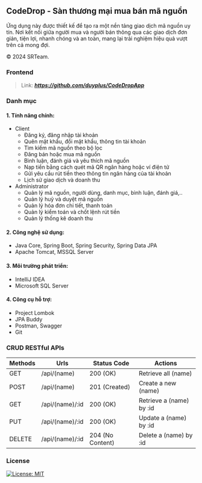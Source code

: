 ## CodeDrop - Sàn thương mại mua bán mã nguồn

Ứng dụng này được thiết kế để tạo ra một nền tảng giao dịch mã nguồn uy tín. Nơi kết nối giữa người mua và người bán thông qua các giao dịch đơn giản, tiện lợi, nhanh chóng và an toàn, mang lại trải nghiệm hiệu quả vượt trên cả mong đợi.

© 2024 SRTeam.

### Frontend
> Link: **_https://github.com/duyplus/CodeDropApp_**

### Danh mục

#### 1. Tính năng chính:
  - Client
    + Đăng ký, đăng nhập tài khoản
    + Quên mật khẩu, đổi mật khẩu, thông tin tài khoản
    + Tìm kiếm mã nguồn theo bộ lọc
    + Đăng bán hoặc mua mã nguồn
    + Bình luận, đánh giá và yêu thích mã nguồn
    + Nạp tiền bằng cách quét mã QR ngân hàng hoặc ví điện tử
    + Gửi yêu cầu rút tiền theo thông tin ngân hàng của tài khoản
    + Lịch sử giao dịch và doanh thu
  - Administrator
    + Quản lý mã nguồn, người dùng, danh mục, bình luận, đánh giá,..
    + Quản lý huỷ và duyệt mã nguồn
    + Quản lý hóa đơn chi tiết, thanh toán
    + Quản lý kiểm toán và chốt lệnh rút tiền
    + Quản lý thống kê doanh thu

#### 2. Công nghệ sử dụng:
  - Java Core, Spring Boot, Spring Security, Spring Data JPA
  - Apache Tomcat, MSSQL Server

#### 3. Môi trường phát triển:
  - IntelliJ IDEA
  - Microsoft SQL Server

#### 4. Công cụ hỗ trợ:
  - Project Lombok
  - JPA Buddy
  - Postman, Swagger
  - Git

### CRUD RESTful APIs

| Methods | Urls            | Status Code      | Actions                  |
|---------|-----------------|------------------|--------------------------|
| GET     | /api/(name)     | 200 (OK)         | Retrieve all (name)      |
| POST    | /api/(name)     | 201 (Created)    | Create a new (name)      |
| GET     | /api/(name)/:id | 200 (OK)         | Retrieve a (name) by :id |
| PUT     | /api/(name)/:id | 200 (OK)         | Update a (name) by :id   |
| DELETE  | /api/(name)/:id | 204 (No Content) | Delete a (name) by :id   ||

### License
[![License: MIT](https://img.shields.io/github/license/duyplus/CodeDrop.svg?color=yellow)](LICENSE)
